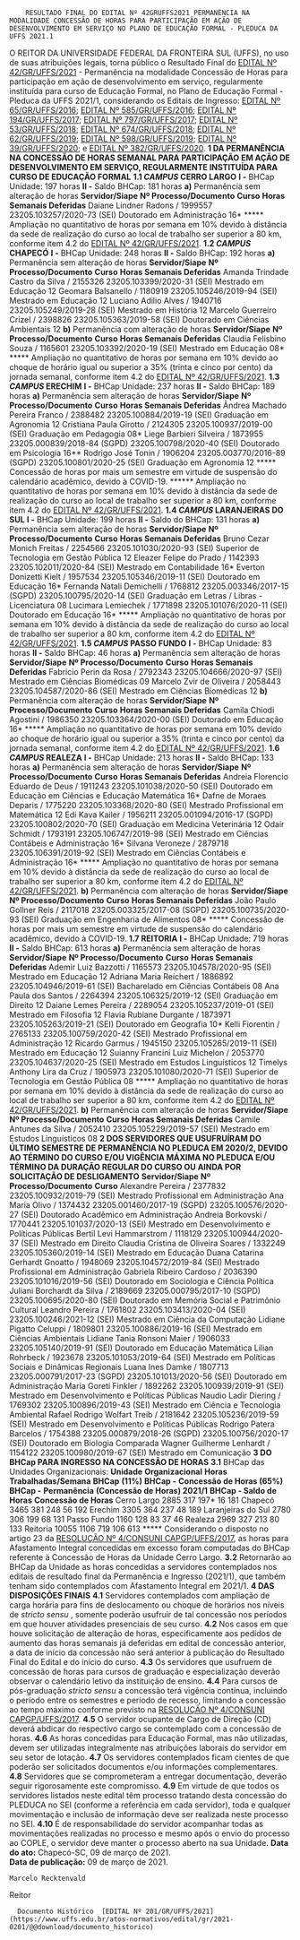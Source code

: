         RESULTADO FINAL DO EDITAL Nº 42GRUFFS2021 PERMANÊNCIA NA MODALIDADE CONCESSÃO DE HORAS PARA PARTICIPAÇÃO EM AÇÃO DE DESENVOLVIMENTO EM SERVIÇO NO PLANO DE EDUCAÇÃO FORMAL - PLEDUCA DA UFFS 2021.1  

 O REITOR DA UNIVERSIDADE FEDERAL DA FRONTEIRA SUL (UFFS), no uso de suas atribuições legais, torna público o Resultado Final do [EDITAL Nº 42/GR/UFFS/2021](https://www.uffs.edu.br/atos-normativos/edital/gr/2021-0042) - Permanência na modalidade Concessão de Horas para participação em ação de desenvolvimento em serviço, regularmente instituída para curso de Educação Formal, no Plano de Educação Formal - Pleduca da UFFS 2021/1, considerando os Editais de Ingresso: [EDITAL Nº 65/GR/UFFS/2016](https://www.uffs.edu.br/atos-normativos/edital/gr/2016-0065); [EDITAL Nº 585/GR/UFFS/2016](https://www.uffs.edu.br/atos-normativos/edital/gr/2016-0585); [EDITAL Nº 194/GR/UFFS/2017](https://www.uffs.edu.br/atos-normativos/edital/gr/2017-0194); [EDITAL Nº 797/GR/UFFS/2017](https://www.uffs.edu.br/atos-normativos/edital/gr/2017-0797); [EDITAL Nº 53/GR/UFFS/2018](https://www.uffs.edu.br/atos-normativos/edital/gr/2018-0053); [EDITAL Nº 674/GR/UFFS/2018](https://www.uffs.edu.br/atos-normativos/edital/gr/2018-0674); [EDITAL Nº 62/GR/UFFS/2019](https://www.uffs.edu.br/atos-normativos/edital/gr/2019-0062); [EDITAL Nº 598/GR/UFFS/2019](https://www.uffs.edu.br/atos-normativos/edital/gr/2019-0598); [EDITAL Nº 39/GR/UFFS/2020](https://www.uffs.edu.br/atos-normativos/edital/gr/2020-0039); e [EDITAL Nº 382/GR/UFFS/2020](https://www.uffs.edu.br/atos-normativos/edital/gr/2020-0382).  **1 DA PERMANÊNCIA NA CONCESSÃO DE HORAS SEMANAL PARA PARTICIPAÇÃO EM AÇÃO DE DESENVOLVIMENTO EM SERVIÇO, REGULARMENTE INSTITUÍDA PARA CURSO DE EDUCAÇÃO FORMAL** **1.1 *CAMPUS*  CERRO LARGO** **I -**  BHCap Unidade: 197 horas **II -**  Saldo BHCap: 181 horas **a)**  Permanência sem alteração de horas     **Servidor/Siape**   **Nº Processo/Documento**   **Curso**   **Horas Semanais Deferidas**     Daiane Lindner Radons / 1999557   23205.103257/2020-73 (SEI)   Doutorado em Administração   16*     *****  Ampliação no quantitativo de horas por semana em 10% devido à distância da sede de realização do curso ao local de trabalho ser superior a 80 km, conforme item 4.2 do [EDITAL Nº 42/GR/UFFS/2021](https://www.uffs.edu.br/atos-normativos/edital/gr/2021-0042). **1.2 *CAMPUS*  CHAPECÓ** **I -**  BHCap Unidade: 248 horas **II -**  Saldo BHCap: 192 horas **a)**  Permanência sem alteração de horas     **Servidor/Siape**   **Nº Processo/Documento**   **Curso**   **Horas Semanais Deferidas**     Amanda Trindade Castro da Silva / 2155326   23205.103399/2020-31 (SEI)   Mestrado em Educação   12     Geomara Balsanello / 1180919   23205.105246/2019-94 (SEI)   Mestrado em Educação   12     Luciano Adilio Alves / 1940716   23205.105249/2019-28 (SEI)   Mestrado em História   12     Marcelo Guerreiro Crizel / 2398826   23205.105363/2019-58 (SEI)   Doutorado em Ciências Ambientais   12     **b)**  Permanência com alteração de horas     **Servidor/Siape**   **Nº Processo/Documento**   **Curso**   **Horas Semanais Deferidas**     Claudia Felisbino Souza / 1165601   23205.103392/2020-19 (SEI)   Mestrado em Educação   08*     *****  Ampliação no quantitativo de horas por semana em 10% devido ao choque de horário igual ou superior a 35% (trinta e cinco por cento) da jornada semanal, conforme item 4.2 do [EDITAL Nº 42/GR/UFFS/2021](https://www.uffs.edu.br/atos-normativos/edital/gr/2021-0042). **1.3 *CAMPUS*  ERECHIM** **I -**  BHCap Unidade: 237 horas **II -**  Saldo BHCap: 189 horas **a)**  Permanência sem alteração de horas     **Servidor/Siape**   **Nº Processo/Documento**   **Curso**   **Horas Semanais Deferidas**     Ândrea Machado Pereira Franco / 2388482   23205.100884/2019-19 (SEI)   Graduação em Agronomia   12     Cristiana Paula Girotto / 2124305   23205.100937/2019-00 (SEI)   Graduação em Pedagogia   08*     Liege Barbieri Silveira / 1873955   23205.000839/2018-84 (SGPD) 23205.100798/2020-40 (SEI)   Doutorado em Psicologia   16**     Rodrigo José Tonin / 1906204   23205.003770/2016-89 (SGPD) 23205.100801/2020-25 (SEI)   Graduação em Agronomia   12     *****  Concessão de horas por mais um semestre em virtude de suspensão do calendário acadêmico, devido à COVID-19. ******  Ampliação no quantitativo de horas por semana em 10% devido à distância da sede de realização do curso ao local de trabalho ser superior a 80 km, conforme item 4.2 do [EDITAL Nº 42/GR/UFFS/2021](https://www.uffs.edu.br/atos-normativos/edital/gr/2021-0042). **1.4 *CAMPUS*  LARANJEIRAS DO SUL** **I -**  BHCap Unidade: 199 horas **II -**  Saldo do BHCap: 131 horas **a)**  Permanência sem alteração de horas     **Servidor/Siape**   **Nº Processo/Documento**   **Curso**   **Horas Semanais Deferidas**     Bruno Cezar Monich Freitas / 2254566   23205.101030/2020-93 (SEI)   Superior de Tecnologia em Gestão Pública   12     Eleazer Felipe do Prado / 1142393   23205.102011/2020-84 (SEI)   Mestrado em Contabilidade   16*     Everton Donizetti Kielt / 1957534   23205.105346/2019-11 (SEI)   Doutorado em Educação   16*     Fernanda Natali Demichelli / 1768812   23205.003346/2017-15 (SGPD) 23205.100795/2020-14 (SEI)   Graduação em Letras / Libras - Licenciatura   08     Lucimara Lemiechek / 1771898   23205.101076/2020-11 (SEI)   Doutorado em Educação   16*     *****  Ampliação no quantitativo de horas por semana em 10% devido à distância da sede de realização do curso ao local de trabalho ser superior a 80 km, conforme item 4.2 do [EDITAL Nº 42/GR/UFFS/2021](https://www.uffs.edu.br/atos-normativos/edital/gr/2021-0042). **1.5 *CAMPUS*  PASSO FUNDO** **I -**  BHCap Unidade: 83 horas **II -**  Saldo BHCap: 46 horas **a)**  Permanência sem alteração de horas     **Servidor/Siape**   **Nº Processo/Documento**   **Curso**   **Horas Semanais Deferidas**     Fabricio Perin da Rosa / 2792343   23205.104666/2020-97 (SEI)   Mestrado em Ciências Biomédicas   09     Marcelo Zvir de Oliveira / 2058443   23205.104587/2020-86 (SEI)   Mestrado em Ciências Biomédicas   12     **b)**  Permanência com alteração de horas     **Servidor/Siape**   **Nº Processo/Documento**   **Curso**   **Horas Semanais Deferidas**     Camila Chiodi Agostini / 1986350   23205.103364/2020-00 (SEI)   Doutorado em Educação   16*     *****  Ampliação no quantitativo de horas por semana em 10% devido ao choque de horário igual ou superior a 35% (trinta e cinco por cento) da jornada semanal, conforme item 4.2 do [EDITAL Nº 42/GR/UFFS/2021](https://www.uffs.edu.br/atos-normativos/edital/gr/2021-0042). **1.6 *CAMPUS*  REALEZA** **I -**  BHCap Unidade: 213 horas **II -**  Saldo BHCap: 133 horas **a)**  Permanência sem alteração de horas     **Servidor/Siape**   **Nº Processo/Documento**   **Curso**   **Horas Semanais Deferidas**     Andreia Florencio Eduardo de Deus / 1911243   23205.101038/2020-50 (SEI)   Doutorado em Educação em Ciências e Educação Matemática   16*     Dafne de Moraes Deparis / 1775220   23205.103368/2020-80 (SEI)   Mestrado Profissional em Matemática   12     Edi Kava Kailer / 1956211   23205.001094/2016-17 (SGPD) 23205.100802/2020-70 (SEI)   Graduação em Medicina Veterinária   12     Odair Schmidt / 1793191   23205.106747/2019-98 (SEI)   Mestrado em Ciências Contábeis e Administração   16*     Silvana Veroneze / 2879718   23205.106391/2019-92 (SEI)   Mestrado em Ciências Contábeis e Administração   16*     *****  Ampliação no quantitativo de horas por semana em 10% devido à distância da sede de realização do curso ao local de trabalho ser superior a 80 km, conforme item 4.2 do [EDITAL Nº 42/GR/UFFS/2021](https://www.uffs.edu.br/atos-normativos/edital/gr/2021-0042). **b)**  Permanência com alteração de horas     **Servidor/Siape**   **Nº Processo/Documento**   **Curso**   **Horas Semanais Deferidas**     João Paulo Gollner Reis / 2117018   23205.003325/2017-08 (SGPD) 23205.100735/2020-93 (SEI)   Graduação em Engenharia de Alimentos   08*     *****  Concessão de horas por mais um semestre em virtude de suspensão do calendário acadêmico, devido à COVID-19. **1.7 REITORIA** **I -**  BHCap Unidade: 719 horas **II -**  Saldo BHCap: 613 horas **a)**  Permanência sem alteração de horas     **Servidor/Siape**   **Nº Processo/Documento**   **Curso**   **Horas Semanais Deferidas**     Ademir Luiz Bazzotti / 1165573   23205.104578/2020-95 (SEI)   Mestrado em Educação   12     Adriana Maria Reichert / 1886892   23205.104946/2019-61 (SEI)   Bacharelado em Ciências Contábeis   08     Ana Paula dos Santos / 2264394   23205.106325/2019-12 (SEI)   Graduação em Direito   12     Daiane Lemes Pereira / 2289054   23205.105237/2019-01 (SEI)   Mestrado em Filosofia   12     Flavia Rubiane Durgante / 1873971   23205.105263/2019-21 (SEI)   Doutorado em Geografia   10*     Kelli Fiorentin / 2765133   23205.100759/2020-42 (SEI)   Mestrado Profissional em Administração   12     Ricardo Garmus / 1945150   23205.105265/2019-11 (SEI)   Mestrado em Educação   12     Suianny Francini Luiz Michelon / 2053770   23205.104637/2020-25 (SEI)   Mestrado em Estudos Linguísticos   12     Timelys Anthony Lira da Cruz / 1905973   23205.101080/2020-71 (SEI)   Superior de Tecnologia em Gestão Pública   08     *****  Ampliação no quantitativo de horas por semana em 10% devido à distância da sede de realização do curso ao local de trabalho ser superior a 80 km, conforme item 4.2 do [EDITAL Nº 42/GR/UFFS/2021](https://www.uffs.edu.br/atos-normativos/edital/gr/2021-0042). **b)**  Permanência com alteração de horas     **Servidor/Siape**   **Nº Processo/Documento**   **Curso**   **Horas Semanais Deferidas**     Camile Antunes da Silva / 2052410   23205.105229/2019-57 (SEI)   Mestrado em Estudos Linguísticos   08      **2 DOS SERVIDORES QUE USUFRUÍRAM DO ÚLTIMO SEMESTRE DE PERMANÊNCIA NO PLEDUCA EM 2020/2, DEVIDO AO TÉRMINO DO CURSO E/OU VIGÊNCIA MÁXIMA NO PLEDUCA E/OU TÉRMINO DA DURAÇÃO REGULAR DO CURSO OU AINDA POR SOLICITAÇÃO DE DESLIGAMENTO**     **Servidor/Siape**   **Nº Processo/Documento**   **Curso**     Alexandre Pereira / 2377832   23205.100932/2019-79 (SEI)   Mestrado Profissional em Administração     Ana Maria Olivo / 1374432   23205.001460/2017-19 (SGPD) 23205.100576/2020-27 (SEI)   Doutorado Acadêmico em Administração     Andreia Borkovski / 1770441   23205.101037/2020-13 (SEI)   Mestrado em Desenvolvimento e Políticas Públicas     Bertil Levi Hammarstrom / 1118129   23205.100944/2020-37 (SEI)   Mestrado em Direito     Claudia Cristina de Oliveira Soares / 1332249   23205.105360/2019-14 (SEI)   Mestrado em Educação     Duana Catarina Gerhardt Gnoatto / 1948069   23205.104572/2019-84 (SEI)   Mestrado Profissional em Administração     Gabriela Ribeiro Cardoso / 2036390   23205.101016/2019-56 (SEI)   Doutorado em Sociologia e Ciência Política     Juliani Borchardt da Silva / 2189669   23205.000795/2017-10 (SGPD) 23205.100695/2020-80 (SEI)   Doutorado em Memória Social e Patrimônio Cultural     Leandro Pereira / 1761802   23205.103413/2020-04 (SEI) 23205.100246/2021-12 (SEI)   Mestrado em Ciência da Computação     Lidiane Pigatto Celuppi / 1809801   23205.100886/2019-16 (SEI)   Mestrado em Ciências Ambientais     Lidiane Tania Ronsoni Maier / 1906033   23205.105140/2019-91 (SEI)   Doutorado em Educação Matemática     Lilian Rohrbeck / 1923678   23205.101053/2019-64 (SEI)   Mestrado em Políticas Sociais e Dinâmicas Regionais     Luana Ines Damke / 1807713   23205.000791/2017-23 (SGPD) 23205.101013/2020-56 (SEI)   Doutorado em Administração     Maria Goreti Finkler / 1892262   23205.100939/2019-91 (SEI)   Mestrado em Desenvolvimento e Políticas Públicas     Naudio Ladir Diering / 1769302   23205.100896/2019-43 (SEI)   Mestrado em Ciência e Tecnologia Ambiental     Rafael Rodrigo Wolfart Treib / 2181642   23205.105236/2019-59 (SEI)   Mestrado em Desenvolvimento e Políticas Públicas     Rodrigo Patera Barcelos / 1754388   23205.000879/2018-26 (SGPD) 23205.100756/2020-17 (SEI)   Doutorado em Biologia Comparada     Wagner Guilherme Lenhardt / 1154122   23205.100980/2019-67 (SEI)   Mestrado em Comunicação      **3 DO BHCap PARA INGRESSO NA CONCESSÃO DE HORAS** **3.1**  BHCap das Unidades Organizacionais:     **Unidade** **Organizacional**   **Horas** **Trabalhadas/Semana**   **BHCap** **(11%)**   **BHCap -** **Concessão de Horas (65%)**   **BHCap -** **Permanência** **(Concessão de Horas) 2021/1**   **BHCap - Saldo de Horas** **Concessão de Horas**     Cerro Largo   2885   317   197*   16   181     Chapecó   3465   381   248   56   192     Erechim   3305   364   237   48   189     Laranjeiras do Sul   2780   306   199   68   131     Passo Fundo   1160   128   83   37   46     Realeza   2969   327   213   80   133     Reitoria   10055   1106   719   106   613     *****  Considerando o disposto no artigo 23 da [RESOLUÇÃO Nº 4/CONSUNI CAPGP/UFFS/2017](https://www.uffs.edu.br/atos-normativos/resolucao/consunicapgp/2017-0004), as horas para Afastamento Integral concedidas em excesso foram computadas do BHCap referente à Concessão de Horas da Unidade Cerro Largo. **3.2**  Retornarão ao BHCap da Unidade as horas concedidas a servidores contemplados nos editais de resultado final da Permanência e Ingresso (2021/1), que também tenham sido contemplados com Afastamento Integral em 2021/1.  **4 DAS DISPOSIÇÕES FINAIS** **4.1**  Servidores contemplados com ampliação de carga horária para fins de deslocamento ou choque de horários nos níveis de *stricto sensu* , somente poderão usufruir de tal concessão nos períodos em que houver atividades presenciais de seu curso. **4.2**  Nos casos em que houve solicitação de alteração de horas, especificamente aos pedidos de aumento das horas semanais já deferidas em edital de concessão anterior, a data de início da concessão não será anterior à publicação do Resultado Final do Edital e do início do curso. **4.3**  Os servidores que usufruem de concessão de horas para cursos de graduação e especialização deverão observar o calendário letivo da instituição de ensino. **4.4**  Para cursos de pós-graduação *stricto sensu*  a concessão terá vigência contínua, incluindo o período entre os semestres e período de recesso, limitando a concessão ao tempo máximo conforme previsto na [RESOLUÇÃO Nº 4/CONSUNI CAPGP/UFFS/2017](https://www.uffs.edu.br/atos-normativos/resolucao/consunicapgp/2017-0004). **4.5**  O servidor ocupante de Cargo de Direção (CD) deverá abdicar do respectivo cargo se contemplado com a concessão de horas. **4.6**  As horas concedidas para Educação Formal, mas não utilizadas, devem ser utilizadas integralmente nas atribuições laborais do servidor em seu setor de lotação. **4.7**  Os servidores contemplados ficam cientes de que poderão ser solicitados documentos e/ou informações complementares. **4.8**  Servidores que se comprometeram a entregar documentação, deverão seguir rigorosamente este compromisso. **4.9**  Em virtude de que todos os servidores listados neste edital têm processo tratando desta concessão do PLEDUCA no SEI (conforme a referência em cada servidor), toda e qualquer movimentação e inclusão de informação deve ser realizada neste processo no SEI. **4.10**  É de responsabilidade do servidor acompanhar todas as movimentações realizadas no processo e mesmo após o envio do processo ao COPLE, o servidor deve manter o processo aberto na sua Unidade.        **Data do ato:** Chapecó-SC, 09 de março de 2021.   
 **Data de publicação:**  09 de março de 2021. 

    Marcelo Recktenvald   
 Reitor 

      Documento Histórico  [EDITAL Nº 201/GR/UFFS/2021](https://www.uffs.edu.br/atos-normativos/edital/gr/2021-0201/@@download/documento_historico)     
      